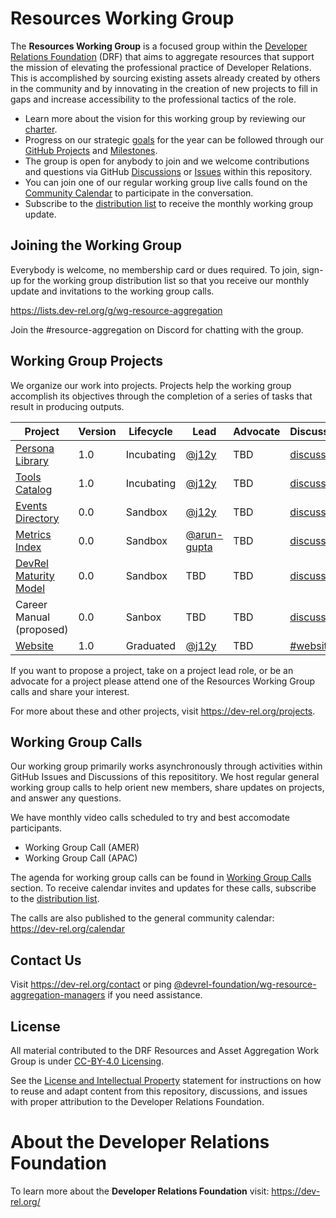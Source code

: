 
# Resources Working Group

The **Resources Working Group** is a focused group within the [Developer Relations Foundation](https://dev-rel.org) (DRF) that aims to aggregate resources that support the mission of elevating the professional practice of Developer Relations. This is accomplished by sourcing existing assets already created by others in the community and by innovating in the creation of new projects to fill in gaps and increase accessibility to the professional tactics of the role.

- Learn more about the vision for this working group by reviewing our [charter](./CHARTER.md).
- Progress on our strategic [goals](./GOALS.md) for the year can be followed through our [GitHub Projects](https://github.com/DevRel-Foundation/wg-resource-aggregation/projects?query=is%3Aopen) and [Milestones](https://github.com/DevRel-Foundation/wg-resource-aggregation/milestones).
- The group is open for anybody to join and we welcome contributions and questions via GitHub [Discussions](https://github.com/DevRel-Foundation/wg-resource-aggregation/discussions) or [Issues]() within this repository. 
- You can join one of our regular working group live calls found on the [Community Calendar](https://dev-rel.org/calendar) to participate in the conversation.
- Subscribe to the [distribution list](https://lists.dev-rel.org/g/wg-resource-aggregation) to receive the monthly working group update.

## Joining the Working Group

Everybody is welcome, no membership card or dues required. To join, sign-up for the working group distribution list so that you receive our monthly update and invitations to the working group calls.

https://lists.dev-rel.org/g/wg-resource-aggregation

Join the #resource-aggregation on Discord for chatting with the group.

## Working Group Projects

We organize our work into projects. Projects help the working group accomplish its objectives through the completion of a series of tasks that result in producing outputs.

| Project | Version | Lifecycle | Lead | Advocate | Discussions | Issues |
| ------- | ------- | --- | ---- | ---- | ---- | ---- |
| [Persona Library](https://github.com/DevRel-Foundation/persona-library) | 1.0 | Incubating | [@j12y](https://github.com/j12y) | TBD | [discuss](https://github.com/DevRel-Foundation/wg-resource-aggregation/discussions/categories/persona-library) | [feedback](https://github.com/DevRel-Foundation/wg-resource-aggregation/issues?q=is%3Aissue%20state%3Aopen%20label%3Aresource%3Apersonas) |
| [Tools Catalog](https://github.com/DevRel-Foundation/tools-catalog) | 1.0 | Incubating | [@j12y](https://github.com/j12y) | TBD | [discuss](https://github.com/DevRel-Foundation/wg-resource-aggregation/discussions/categories/tools-catalog) | [feedback](https://github.com/DevRel-Foundation/wg-resource-aggregation/issues?q=is%3Aissue%20state%3Aopen%20label%3Aresource%3Atools) | 
| [Events Directory](https://github.com/DevRel-Foundation/events-directory) | 0.0 | Sandbox | [@j12y](https://github.com/j12y) | TBD | [discuss](https://github.com/DevRel-Foundation/wg-resource-aggregation/discussions/categories/events-directory) | [feedback](https://github.com/DevRel-Foundation/wg-resource-aggregation/issues?q=is%3Aissue%20state%3Aopen%20label%3Aresource%3Aevents) |
| [Metrics Index](https://github.com/DevRel-Foundation/metrics-index) | 0.0 | Sandbox | [@arun-gupta](https://github.com/arun-gupta) | TBD | [discuss](https://github.com/DevRel-Foundation/wg-resource-aggregation/discussions/categories/metrics-index) | [feedback](https://github.com/DevRel-Foundation/wg-resource-aggregation/issues?q=is%3Aissue%20state%3Aopen%20label%3Aresource%3Ametrics) | 
| [DevRel Maturity Model](https://github.com/DevRel-Foundation/devrel-maturity-model) | 0.0 | Sandbox | TBD | TBD | [discuss](https://github.com/DevRel-Foundation/wg-resource-aggregation/discussions/categories/devrel-maturity-model) | [feedback](https://github.com/DevRel-Foundation/wg-resource-aggregation/issues?q=is%3Aissue%20state%3Aopen%20label%3Aresource%3Adrmm) |
| Career Manual (proposed) | 0.0 | Sanbox | TBD | TBD | [discuss](https://github.com/DevRel-Foundation/wg-resource-aggregation/discussions/categories/career-manual) | [feedback](https://github.com/DevRel-Foundation/wg-resource-aggregation/discussions/categories/career-manual) |
| [Website](https://github.com/DevRel-Foundation/site) | 1.0 | Graduated | [@j12y](https://github.com/j12y) | TBD | [#website](https://discord.gg/8SKMcFYp9B) | [feedback](https://github.com/DevRel-Foundation/site/issues) |

If you want to propose a project, take on a project lead role, or be an advocate for a project please attend one of the Resources Working Group calls and share your interest.

For more about these and other projects, visit https://dev-rel.org/projects. 

## Working Group Calls

Our working group primarily works asynchronously through activities within GitHub Issues and Discussions of this reposititory. We host regular general working group calls to help orient new members, share updates on projects, and answer any questions.

We have monthly video calls scheduled to try and best accomodate participants.
- Working Group Call (AMER)
- Working Group Call (APAC)

The agenda for working group calls can be found in [Working Group Calls](https://github.com/DevRel-Foundation/wg-resource-aggregation/discussions/categories/working-group-calls) section. To receive calendar invites and updates for these calls, subscribe to the [distribution list](https://lists.dev-rel.org/g/wg-resource-aggregation).

The calls are also published to the general community calendar:
https://dev-rel.org/calendar


## Contact Us

Visit https://dev-rel.org/contact or ping [@devrel-foundation/wg-resource-aggregation-managers](https://github.com/orgs/DevRel-Foundation/teams/wg-resource-aggregation-managers) if you need assistance.

## License

All material contributed to the DRF Resources and Asset Aggregation Work Group is under [CC-BY-4.0 Licensing](https://creativecommons.org/licenses/by/4.0/deed.en).

See the [License and Intellectual Property](https://github.com/DevRel-Foundation/.github/blob/main/profile/README.md#license-and-intellectual-property) statement for instructions on how to reuse and adapt content from this repository, discussions, and issues with proper attribution to the Developer Relations Foundation.

# About the Developer Relations Foundation

To learn more about the **Developer Relations Foundation** visit: https://dev-rel.org/
